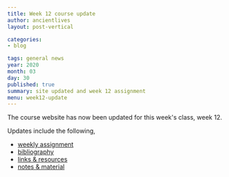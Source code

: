 ```yaml
---
title: Week 12 course update
author: ancientlives
layout: post-vertical

categories:
- blog

tags: general news
year: 2020
month: 03
day: 30
published: true
summary: site updated and week 12 assignment
menu: week12-update
---
```


The course website has now been updated for this week's class, week 12.

Updates include the following,

* [weekly assignment](/weekly_assignment)
* [bibliography](/bibliography)
* [links & resources](/links)
* [notes & material](/notes)
